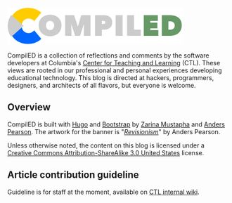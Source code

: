 ![CompiLED](https://raw.githubusercontent.com/ccnmtl/compiled/master/static/img/banner-front-logo.png)  

CompilED is a collection of reflections and comments by the software developers at Columbia's [Center for Teaching and Learning](http://ctl.columbia.edu) (CTL). These views are rooted in our professional and personal experiences developing educational technology. This blog is directed at hackers, programmers, designers, and architects of all flavors, but everyone is welcome.

## Overview

CompilED is built with [Hugo](https://gohugo.io/) and [Bootstrap](http://getbootstrap.com/) by [Zarina Mustapha](http://ctl.columbia.edu/about/team/mustapha/) and [Anders Pearson](http://ctl.columbia.edu/about/team/pearson/). The artwork for the banner is "*[Revisionism](https://myopica.org/oil/revisionism/)*" by Anders Pearson.

Unless otherwise noted, the content on this blog is licensed under a [Creative Commons Attribution-ShareAlike 3.0 United States](http://creativecommons.org/licenses/by-sa/3.0/us/) license.

## Article contribution guideline

Guideline is for staff at the moment, available on [CTL internal wiki](http://wiki.ccnmtl.columbia.edu/index.php/CompilED_article_contribution_guidelines).

